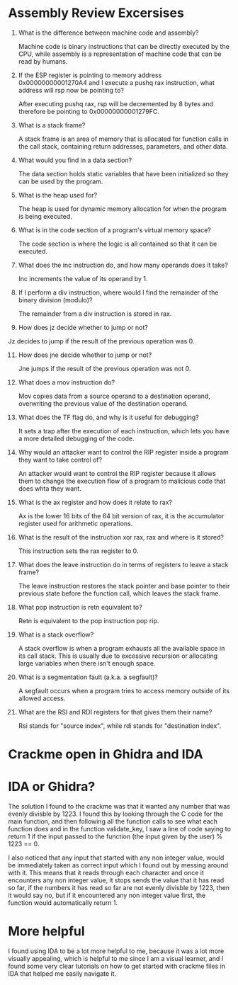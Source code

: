 # Assembly Review Excersises

1. What is the difference between machine code and assembly?
    
   Machine code is binary instructions that can be directly executed by the CPU, while assembly is a representation of machine code that can be read by humans.
   
3. If the ESP register is pointing to memory address 0x00000000001270A4 and I execute a pushq rax instruction, what address will rsp now be pointing to?
    
   After executing pushq rax, rsp will be decremented by 8 bytes and therefore be pointing to 0x00000000001279FC.
   
4. What is a stack frame?
    
   A stack frame is an area of memory that is allocated for function calls in the call stack, containing return addresses, parameters, and other data.
   
5. What would you find in a data section?
    
   The data section holds static variables that have been initialized so they can be used by the program.
   
6. What is the heap used for?
    
   The heap is used for dynamic memory allocation for when the program is being executed.
   
7. What is in the code section of a program's virtual memory space?
    
   The code section is where the logic is all contained so that it can be executed.
    
8. What does the inc instruction do, and how many operands does it take?
    
   Inc increments the value of its operand by 1.
    
9. If I perform a div instruction, where would I find the remainder of the binary division (modulo)?
    
   The remainder from a div instruction is stored in rax.
    
10. How does jz decide whether to jump or not?
    
   Jz decides to jump if the result of the previous operation was 0.
    
11. How does jne decide whether to jump or not?
    
    Jne jumps if the result of the previous operation was not 0.
    
12. What does a mov instruction do?
    
    Mov copies data from a source operand to a destination operand, overwriting the previous value of the destination operand.
    
13. What does the TF flag do, and why is it useful for debugging?
    
    It sets a trap after the execution of each instruction, which lets you have a more detailed debugging of the code.
    
14. Why would an attacker want to control the RIP register inside a program they want to take control of?
    
    An attacker would want to control the RIP register because it allows them to change the execution flow of a program to malicious code that does whta they want.
    
15. What is the ax register and how does it relate to rax?
    
    Ax is the lower 16 bits of the 64 bit version of rax, it is the accumulator register used for arithmetic operations.
    
16. What is the result of the instruction xor rax, rax and where is it stored?
    
    This instruction sets the rax register to 0.
    
17. What does the leave instruction do in terms of registers to leave a stack frame?
    
    The leave instruction restores the stack pointer and base pointer to their previous state before the function call, which leaves the stack frame.
    
18. What pop instruction is retn equivalent to?
    
    Retn is equivalent to the pop instruction pop rip.
    
19. What is a stack overflow?
    
    A stack overflow is when a program exhausts all the available space in its call stack. This is usually due to excessive recursion or allocating large variables when there isn't enough space.
    
20. What is a segmentation fault (a.k.a. a segfault)?
    
    A segfault occurs when a program tries to access memory outside of its allowed access.
    
21. What are the RSI and RDI registers for that gives them their name?
    
    Rsi stands for "source index", while rdi stands for "destination index".
    
# Crackme open in Ghidra and IDA


# IDA or Ghidra?
The solution I found to the crackme was that it wanted any number that was evenly divisble by 1223. I found this by looking through the C code for the main function, and then following all the function calls to see what each function does and in the function validate_key, I saw a line of code saying to return 1 if the input passed to the function (the input given by the user) % 1223 == 0.

I also noticed that any input that started with any non integer value, would be immediately taken as correct input which I found out by messing around with it. This means that it reads through each character and once it encounters any non integer value, it stops sends the value that it has read so far, if the numbers it has read so far are not evenly divisble by 1223, then it would say no, but if it encountered any non integer value first, the function would automatically return 1.

# More helpful
I found using IDA to be a lot more helpful to me, because it was a lot more visually appealing, which is helpful to me since I am a visual learner, and I found some very clear tutorials on how to get started with crackme files in IDA that helped me easily navigate it.
